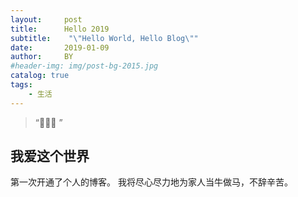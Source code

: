 ```yaml
---
layout:     post
title:      Hello 2019
subtitle:    "\"Hello World, Hello Blog\""
date:       2019-01-09
author:     BY
#header-img: img/post-bg-2015.jpg
catalog: true
tags:
    - 生活
---
```


> “🙉🙉🙉 ”


## 我爱这个世界

第一次开通了个人的博客。
我将尽心尽力地为家人当牛做马，不辞辛苦。



